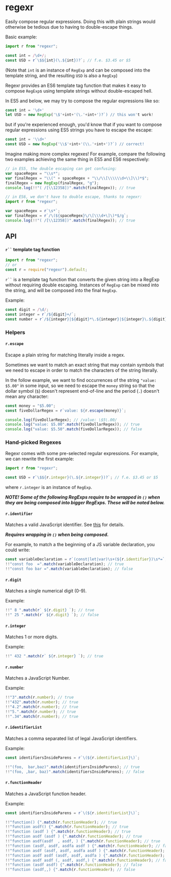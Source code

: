 # regexr

Easily compose regular expressions. Doing this with plain strings would otherwise be
tedious due to having to double-escape things.

Basic example:

```js
import r from "regexr";

const int = /\d+/;
const USD = r`\$${int}(\.${int})?`; // f.e. $3.45 or $5
```

(Note that `int` is an instance of `RegExp` and can be composed into the
template string, and the resulting `USD` is also a `RegExp`)

Regexr provides an ES6 template tag function that makes it easy to compose
`RegExp`s using template strings without double-escaped hell.

In ES5 and below, we may try to compose the regular expressions like so:

```js
const int = '\d+'
let USD = new RegExp('\$'+int+'(\.'+int+')?`) // this won't work!
```

but if you're experienced enough, you'd know that if you want to compose
regular expressions using ES5 strings you have to escape the escape:

```js
const int = '\\d+'
const USD = new RegExp('\\$'+int+'(\\.'+int+')?`) // correct!
```

Imagine making more complex regexes! For example, compare the following two
examples achieving the same thing in ES5 and ES6 respectively:

```js
// in ES5, the double escaping can get confusing:
var spaceRegex = "\\s*";
var finalRegex = "\\(" + spaceRegex + "\\/\\[\\\\\\d+\\]\\)*$";
finalRegex = new RegExp(finalRegex, "g");
console.log(!!"( /[\\12358])".match(finalRegex)); // true
```

```js
// in ES6, we don't have to double escape, thanks to regexr:
import r from "regexr";

var spaceRegex = r`\s*`;
var finalRegex = r`/\(${spaceRegex}\/\[\\\d+\]\)*$/g`;
console.log(!!"( /[\\12358])".match(finalRegex)); // true
```

## API

#### ` r`` ` template tag function

```js
import r from "regexr";
// or
const r = require("regexr").default;
```

` r`` ` is a template tag function that converts the given string into a
RegExp without requiring double escaping. Instances of `RegExp` can be mixed
into the string, and will be composed into the final `RegExp`.

Example:

```js
const digit = /\d/;
const integer = r`/${digit}+/`;
const number = r`/${integer}|${digit}*\.${integer}|${integer}\.${digit}*/`; // f.e. 4.2, .5, 5.
```

### Helpers

#### `r.escape`

Escape a plain string for matching literally inside a regex.

Sometimes we want to match an exact string that may contain symbols that we need
to escape in order to match the characters of the string literally.

In the follow example, we want to find occurrences of the string `"value: $5.00"` in some input, so we need to escape the `money` string so that the
dollar symbol (`$`) doesn't represent end-of-line and the period (`.`) doesn't
mean any character:

```js
const money = "$5.00";
const fiveDollarRegex = r`value: ${r.escape(money)}`;

console.log(fiveDollarRegex); // /value: \$5\.00/
console.log("value: $5.00".match(fiveDollarRegex)); // true
console.log("value: $5.50".match(fiveDollarRegex)); // false
```

### Hand-picked Regexes

Regexr comes with some pre-selected regular expressions. For example, we can
rewrite the first example:

```js
import r from "regexr";

const USD = r`\$${r.integer}(\.${r.integer})?`; // f.e. $3.45 or $5
```

where `r.integer` is an instance of `RegExp`.

**_NOTE! Some of the following RegExps require to be wrapped in `()` when they
are being composed into bigger RegExps. These will be noted below._**

#### `r.identifier`

Matches a valid JavaScript identifier. See
[this](http://stackoverflow.com/questions/2008279/validate-a-javascript-function-name/9392578#9392578)
for details.

**_Requires wrapping in `()` when being composed._**

For example, to match a the beginning of a JS variable declaration, you could
write:

```js
const variableDeclaration = r`(const|let|var)\s+(${r.identifier})\s*=`;
!!"const foo  =".match(variableDeclaration); // true
!!"const foo bar =".match(variableDeclaration); // false
```

#### `r.digit`

Matches a single numerical digit (0-9).

Example:

```js
!!" 8 ".match(r` ${r.digit} `); // true
!!" 25 ".match(r` ${r.digit} `); // false
```

#### `r.integer`

Matches 1 or more digits.

Example:

```js
!!" 432 ".match(r` ${r.integer} `); // true
```

#### `r.number`

Matches a JavaScript Number.

Example:

```js
!!"3".match(r.number); // true
!!"432".match(r.number); // true
!!"4.2".match(r.number); // true
!!"5.".match(r.number); // true
!!".34".match(r.number); // true
```

#### `r.identifierList`

Matches a comma separated list of legal JavaScript identifiers.

Example:

```js
const identifiersInsideParens = r`\(${r.identifierList}\)`;

!!"(foo,  bar,baz)".match(identifiersInsideParens); // true
!!"(foo, ,bar, baz)".match(identifiersInsideParens); // false
```

#### `r.functionHeader`

Matches a JavaScript function header.

Example:

```js
const identifiersInsideParens = r`\(${r.identifierList}\)`;

!!"function() {".match(r.functionHeader); // true
!!"function asdf() {".match(r.functionHeader); // true
!!"function (asdf ) {".match(r.functionHeader); // true
!!"function asdf (asdf ) {".match(r.functionHeader); // true
!!"function asdf(asdf  , asdf, ) {".match(r.functionHeader); // true
!!"function (asdf, asdf, asdfa asdf ) {".match(r.functionHeader); // false
!!"function asdf (asdf, asdf, asdfa asdf ) {".match(r.functionHeader); // false
!!"function asdf asdf (asdf, asdf, asdfa ) {".match(r.functionHeader); // false
!!"function asdf asdf (, asdf, asdf,) {".match(r.functionHeader); // false
!!"function (asdf asdf) {".match(r.functionHeader); // false
!!"function (asdf,,) {".match(r.functionHeader); // false
```
